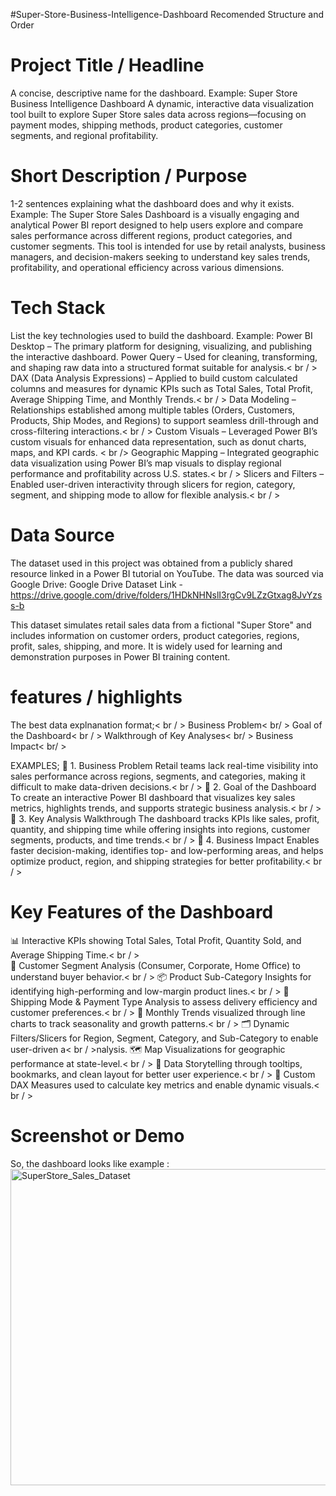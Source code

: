 #Super-Store-Business-Intelligence-Dashboard
Recomended Structure and Order
# Project Title / Headline 
A concise, descriptive name for the dashboard.
Example: Super Store Business Intelligence Dashboard
A dynamic, interactive data visualization tool built to explore Super Store sales data across regions—focusing on payment modes, shipping methods, product categories, customer segments, and regional profitability.

# Short Description / Purpose 
1-2 sentences explaining what the dashboard does and why it exists. 
Example: The Super Store Sales Dashboard is a visually engaging and analytical Power BI report designed to help users explore and compare sales performance across different regions, product categories, and customer segments. This tool is intended for use by retail analysts, business managers, and decision-makers seeking to understand key sales trends, profitability, and operational efficiency across various dimensions.

# Tech Stack
List the key technologies used to build the dashboard. 
Example: Power BI Desktop – The primary platform for designing, visualizing, and publishing the interactive dashboard.
Power Query – Used for cleaning, transforming, and shaping raw data into a structured format suitable for analysis.< br / >
DAX (Data Analysis Expressions) – Applied to build custom calculated columns and measures for dynamic KPIs such as Total Sales, Total Profit, Average Shipping Time, and Monthly Trends.< br / >
Data Modeling – Relationships established among multiple tables (Orders, Customers, Products, Ship Modes, and Regions) to support seamless drill-through and cross-filtering interactions.< br / >
Custom Visuals – Leveraged Power BI’s custom visuals for enhanced data representation, such as donut charts, maps, and KPI cards. < br />
Geographic Mapping – Integrated geographic data visualization using Power BI’s map visuals to display regional performance and profitability across U.S. states.< br / >
Slicers and Filters – Enabled user-driven interactivity through slicers for region, category, segment, and shipping mode to allow for flexible analysis.< br / >

# Data Source
The dataset used in this project was obtained from a publicly shared resource linked in a Power BI tutorial on YouTube. The data was sourced via Google Drive:
Google Drive Dataset Link - https://drive.google.com/drive/folders/1HDkNHNslI3rgCv9LZzGtxag8JvYzss-b

This dataset simulates retail sales data from a fictional "Super Store" and includes information on customer orders, product categories, regions, profit, sales, shipping, and more. It is widely used for learning and demonstration purposes in Power BI training content.

# features / highlights 
The best data explnanation format;< br / >
Business Problem< br/ >
Goal of the Dashboard< br / >
Walkthrough of Key Analyses< br/ >
Business Impact< br/ >

EXAMPLES;
🔹 1. Business Problem
Retail teams lack real-time visibility into sales performance across regions, segments, and categories, making it difficult to make data-driven decisions.< br / >
🔹 2. Goal of the Dashboard
To create an interactive Power BI dashboard that visualizes key sales metrics, highlights trends, and supports strategic business analysis.< br / >
🔹 3. Key Analysis Walkthrough
The dashboard tracks KPIs like sales, profit, quantity, and shipping time while offering insights into regions, customer segments, products, and time trends.< br / >
🔹 4. Business Impact
Enables faster decision-making, identifies top- and low-performing areas, and helps optimize product, region, and shipping strategies for better profitability.< br / >


# Key Features of the Dashboard
📊 Interactive KPIs showing Total Sales, Total Profit, Quantity Sold, and Average Shipping Time.< br / >  
🧾 Customer Segment Analysis (Consumer, Corporate, Home Office) to understand buyer behavior.< br / >
📦 Product Sub-Category Insights for identifying high-performing and low-margin product lines.< br / >
🚚 Shipping Mode & Payment Type Analysis to assess delivery efficiency and customer preferences.< br / >
📅 Monthly Trends visualized through line charts to track seasonality and growth patterns.< br / >
🗂️ Dynamic Filters/Slicers for Region, Segment, Category, and Sub-Category to enable user-driven a< br / >nalysis.
🗺️ Map Visualizations for geographic performance at state-level.< br / >
📌 Data Storytelling through tooltips, bookmarks, and clean layout for better user experience.< br / >
🧮 Custom DAX Measures used to calculate key metrics and enable dynamic visuals.< br / >

# Screenshot or Demo
 So, the dashboard looks like 
 example : <img width="506" alt="SuperStore_Sales_Dataset" src="https://github.com/user-attachments/assets/d9fa5a00-128a-4a24-bd23-33242f102eb8" />


